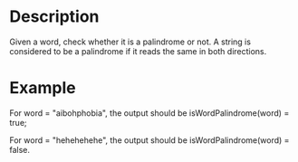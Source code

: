 # Description

Given a word, check whether it is a palindrome or not. A string is considered to be a palindrome if it reads the same in both directions.

# Example

For word = "aibohphobia", the output should be
isWordPalindrome(word) = true;

For word = "hehehehehe", the output should be
isWordPalindrome(word) = false.